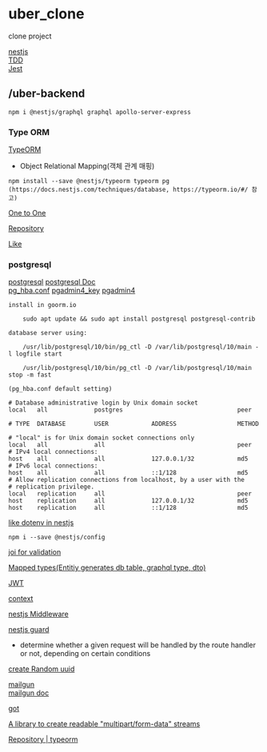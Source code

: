 # uber_clone

clone project

[nestjs](https://docs.nestjs.com/graphql/quick-start#code-first)  
[TDD](https://media.fastcampus.co.kr/knowledge/dev/tdd/)  
[Jest](https://jestjs.io/)

## /uber-backend

```
npm i @nestjs/graphql graphql apollo-server-express
```

### Type ORM

[TypeORM](https://typeorm.io/#/)

- Object Relational Mapping(객체 관계 매핑)

```
npm install --save @nestjs/typeorm typeorm pg
(https://docs.nestjs.com/techniques/database, https://typeorm.io/#/ 참고)
```

[One to One](https://typeorm.io/#/one-to-one-relations)

[Repository](https://docs.nestjs.com/techniques/database)

[Like](https://www.tutorialspoint.com/sql/sql-like-clause.htm)

### postgresql

[postgresql](https://www.postgresql.org/)
[postgresql Doc](https://zetawiki.com/wiki/PostgreSQL,_PAS)  
[pg_hba.conf](https://mozi.tistory.com/545)
[pgadmin4_key](https://smoh.tistory.com/404)
[pgadmin4](http://forum.goorm.io/topic/9056/pgadmin4-%EC%84%A4%EC%B9%98-%EA%B0%80%EB%8A%A5-%EC%97%AC%EB%B6%80-%EC%A7%88%EB%AC%B8/2)

```
install in goorm.io

	sudo apt update && sudo apt install postgresql postgresql-contrib

database server using:

    /usr/lib/postgresql/10/bin/pg_ctl -D /var/lib/postgresql/10/main -l logfile start

	/usr/lib/postgresql/10/bin/pg_ctl -D /var/lib/postgresql/10/main stop -m fast
```

```
(pg_hba.conf default setting)

# Database administrative login by Unix domain socket
local   all             postgres                                peer

# TYPE  DATABASE        USER            ADDRESS                 METHOD

# "local" is for Unix domain socket connections only
local   all             all                                     peer
# IPv4 local connections:
host    all             all             127.0.0.1/32            md5
# IPv6 local connections:
host    all             all             ::1/128                 md5
# Allow replication connections from localhost, by a user with the
# replication privilege.
local   replication     all                                     peer
host    replication     all             127.0.0.1/32            md5
host    replication     all             ::1/128                 md5
```

[like dotenv in nestjs](https://docs.nestjs.com/techniques/configuration)

```
npm i --save @nestjs/config
```

[joi for validation](https://joi.dev/api/?v=17.4.2)

[Mapped types(Entitiy generates db table, graphql type, dto)](https://docs.nestjs.com/graphql/mapped-types)

[JWT](https://jwt.io/)

[context](https://github.com/apollographql/apollo-server)

[nestjs Middleware](https://docs.nestjs.com/middleware)

[nestjs guard](https://docs.nestjs.com/guards)

- determine whether a given request will be handled by the route handler or not, depending on certain conditions

[create Random uuid](https://www.npmjs.com/package/uuid)

[mailgun](mailgun.com)  
[mailgun doc](https://documentation.mailgun.com/en/latest/api-sending.html#sending)

[got](https://github.com/sindresorhus/got#comparison)

[A library to create readable "multipart/form-data" streams](https://www.npmjs.com/package/form-data)

[Repository | typeorm](https://typeorm.delightful.studio/classes/_repository_repository_.repository.html)
